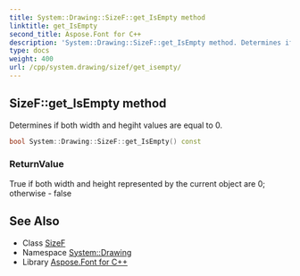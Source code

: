 ```yaml
---
title: System::Drawing::SizeF::get_IsEmpty method
linktitle: get_IsEmpty
second_title: Aspose.Font for C++
description: 'System::Drawing::SizeF::get_IsEmpty method. Determines if both width and hegiht values are equal to 0 in C++.'
type: docs
weight: 400
url: /cpp/system.drawing/sizef/get_isempty/
---
```

## SizeF::get_IsEmpty method


Determines if both width and hegiht values are equal to 0.

```cpp
bool System::Drawing::SizeF::get_IsEmpty() const
```


### ReturnValue

True if both width and height represented by the current object are 0; otherwise - false

## See Also

* Class [SizeF](../)
* Namespace [System::Drawing](../../)
* Library [Aspose.Font for C++](../../../)
